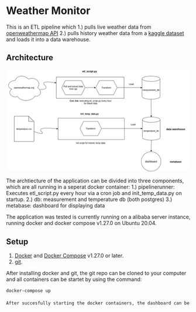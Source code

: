 # Weather Monitor

This is an ETL pipeline which
1.) pulls live weather data from [openweathermap API](https://https://openweathermap.org/)
2.) pulls history weather data from a [kaggle dataset](https://www.kaggle.com/sudalairajkumar/daily-temperature-of-major-cities) and loads it into a data warehouse.

## Architecture

![architecture](assets/weather_app_architecture.png)

The archtiecture of the application can be divided into three components, which are all running in a seperat docker container:
1.) pipelinerunner: Executes etl_script.py every hour via a cron job and init_temp_data.py on startup.
2.) db: measurement and temperature db (both postgres)
3.) metabase: dashboard for displaying data

The application was tested is currently running on a alibaba server instance, running docker and docker compose v1.27.0 on Ubuntu 20.04. 

## Setup
1. [Docker](https://docs.docker.com/engine/install/) and [Docker Compose](https://docs.docker.com/compose/install/) v1.27.0 or later.
2. [git](https://git-scm.com/book/en/v2/Getting-Started-Installing-Git).

After installing docker and git, the git repo can be cloned to your computer and all containers can be startet by using the command: 
```bash
docker-compose up

After succesfully starting the docker containers, the dashboard can be access on http://localhost:3000
